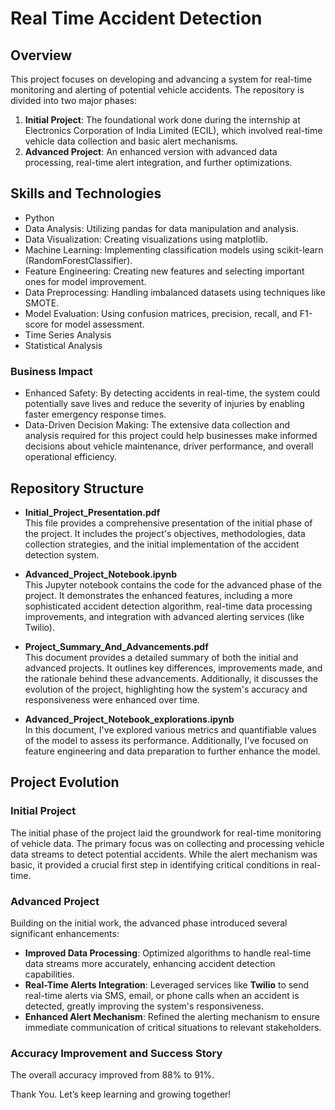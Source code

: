 # Real Time Accident Detection

## Overview

This project focuses on developing and advancing a system for real-time monitoring and alerting of potential vehicle accidents. The repository is divided into two major phases:

1. **Initial Project**: The foundational work done during the internship at Electronics Corporation of India Limited (ECIL), which involved real-time vehicle data collection and basic alert mechanisms.
2. **Advanced Project**: An enhanced version with advanced data processing, real-time alert integration, and further optimizations.

## Skills and Technologies

* Python
* Data Analysis: Utilizing pandas for data manipulation and analysis.
* Data Visualization: Creating visualizations using matplotlib.
* Machine Learning: Implementing classification models using scikit-learn (RandomForestClassifier).
* Feature Engineering: Creating new features and selecting important ones for model improvement.
* Data Preprocessing: Handling imbalanced datasets using techniques like SMOTE.
* Model Evaluation: Using confusion matrices, precision, recall, and F1-score for model assessment.
* Time Series Analysis
* Statistical Analysis

### Business Impact

- Enhanced Safety: By detecting accidents in real-time, the system could potentially save lives and reduce the severity of injuries by enabling faster emergency response times.
- Data-Driven Decision Making: The extensive data collection and analysis required for this project could help businesses make informed decisions about vehicle maintenance, driver performance, and overall operational efficiency.

## Repository Structure

- **Initial_Project_Presentation.pdf**  
  This file provides a comprehensive presentation of the initial phase of the project. It includes the project's objectives, methodologies, data collection strategies, and the initial implementation of the accident detection system.

- **Advanced_Project_Notebook.ipynb**  
  This Jupyter notebook contains the code for the advanced phase of the project. It demonstrates the enhanced features, including a more sophisticated accident detection algorithm, real-time data processing improvements, and integration with advanced alerting services (like Twilio).

- **Project_Summary_And_Advancements.pdf**  
  This document provides a detailed summary of both the initial and advanced projects. It outlines key differences, improvements made, and the rationale behind these advancements. Additionally, it discusses the evolution of the project, highlighting how the system's accuracy and responsiveness were enhanced over time.

- **Advanced_Project_Notebook_explorations.ipynb**  
  In this document, I've explored various metrics and quantifiable values of the model to assess its performance. Additionally, I've focused on feature engineering and data preparation to further enhance the model.
  
## Project Evolution

### Initial Project

The initial phase of the project laid the groundwork for real-time monitoring of vehicle data. The primary focus was on collecting and processing vehicle data streams to detect potential accidents. While the alert mechanism was basic, it provided a crucial first step in identifying critical conditions in real-time.

### Advanced Project

Building on the initial work, the advanced phase introduced several significant enhancements:
- **Improved Data Processing**: Optimized algorithms to handle real-time data streams more accurately, enhancing accident detection capabilities.
- **Real-Time Alerts Integration**: Leveraged services like **Twilio** to send real-time alerts via SMS, email, or phone calls when an accident is detected, greatly improving the system's responsiveness.
- **Enhanced Alert Mechanism**: Refined the alerting mechanism to ensure immediate communication of critical situations to relevant stakeholders.

### Accuracy Improvement and Success Story

The overall accuracy improved from 88% to 91%. 

Thank You. Let’s keep learning and growing together!

